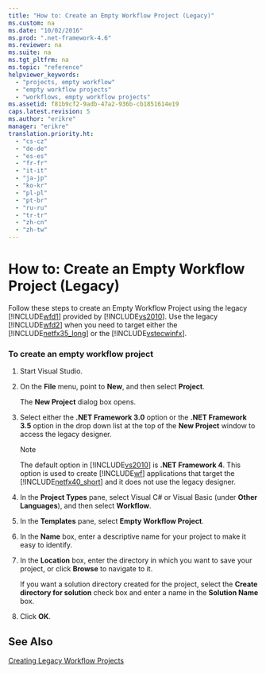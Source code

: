 ```yaml
---
title: "How to: Create an Empty Workflow Project (Legacy)"
ms.custom: na
ms.date: "10/02/2016"
ms.prod: ".net-framework-4.6"
ms.reviewer: na
ms.suite: na
ms.tgt_pltfrm: na
ms.topic: "reference"
helpviewer_keywords: 
  - "projects, empty workflow"
  - "empty workflow projects"
  - "workflows, empty workflow projects"
ms.assetid: f81b9cf2-9adb-47a2-936b-cb1851614e19
caps.latest.revision: 5
ms.author: "erikre"
manager: "erikre"
translation.priority.ht: 
  - "cs-cz"
  - "de-de"
  - "es-es"
  - "fr-fr"
  - "it-it"
  - "ja-jp"
  - "ko-kr"
  - "pl-pl"
  - "pt-br"
  - "ru-ru"
  - "tr-tr"
  - "zh-cn"
  - "zh-tw"
---
```

# How to: Create an Empty Workflow Project (Legacy)
Follow these steps to create an Empty Workflow Project using the legacy [!INCLUDE[wfd1](../workflowdesigner/includes/wfd1_md.md)] provided by [!INCLUDE[vs2010](../codequality/includes/vs2010_md.md)]. Use the legacy [!INCLUDE[wfd2](../workflowdesigner/includes/wfd2_md.md)] when you need to target either the [!INCLUDE[netfx35_long](../workflowdesigner/includes/netfx35_long_md.md)] or the [!INCLUDE[vstecwinfx](../workflowdesigner/includes/vstecwinfx_md.md)].  
  
### To create an empty workflow project  
  
1.  Start Visual Studio.  
  
2.  On the **File** menu, point to **New**, and then select **Project**.  
  
     The **New Project** dialog box opens.  
  
3.  Select either the **.NET Framework 3.0** option or the **.NET Framework 3.5** option in the drop down list at the top of the **New Project** window to access the legacy designer.  
  
    > [!NOTE]
    >  The default option in [!INCLUDE[vs2010](../codequality/includes/vs2010_md.md)] is **.NET Framework 4**. This option is used to create [!INCLUDE[wf](../workflowdesigner/includes/wf_md.md)] applications that target the [!INCLUDE[netfx40_short](../workflowdesigner/includes/netfx40_short_md.md)] and it does not use the legacy designer.  
  
4.  In the **Project Types** pane, select Visual C# or Visual Basic (under **Other Languages**), and then select **Workflow**.  
  
5.  In the **Templates** pane, select **Empty Workflow Project**.  
  
6.  In the **Name** box, enter a descriptive name for your project to make it easy to identify.  
  
7.  In the **Location** box, enter the directory in which you want to save your project, or click **Browse** to navigate to it.  
  
     If you want a solution directory created for the project, select the **Create directory for solution** check box and enter a name in the **Solution Name** box.  
  
8.  Click **OK**.  
  
## See Also  
 [Creating Legacy Workflow Projects](../workflowdesigner/creating-legacy-workflow-projects.md)